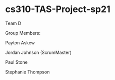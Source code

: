 # cs310-TAS-Project-sp21


Team D

Group Members:


Payton Askew

Jordan Johnson (ScrumMaster)

Paul Stone

Stephanie Thompson
